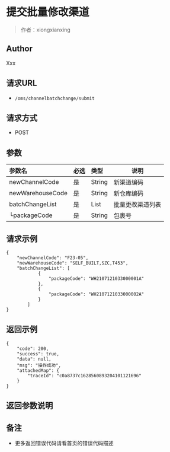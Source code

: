 # 提交批量修改渠道

> 作者：xiongxianxing

## Author
Xxx

## 请求URL

- ` /oms/channelbatchchange/submit `

## 请求方式

- POST

## 参数

|参数名|必选|类型|说明|
|:----    |:---|:----- |-----   |
|newChannelCode |是  |String |新渠道编码   |
|newWarehouseCode |是  |String |新仓库编码   |
|batchChangeList |是  |List |批量更改渠道列表   |
|└packageCode |是  |String |包裹号   |
  
## 请求示例 
```
{
    "newChannelCode": "F23-05",
    "newWarehouseCode": "SELF_BUILT,SZC,T453",
    "batchChangeList": [
            {
                "packageCode": "WH2107121033000001A"
            },
            {
                "packageCode": "WH2107121033000002A"
            }
        ]
}
```

## 返回示例 

```
{
    "code": 200,
    "success": true,
    "data": null,
    "msg": "操作成功",
    "attachedMap": {
        "traceId": "c0a8737c1628560893204101121696"
    }
}
```

## 返回参数说明 

## 备注 

- 更多返回错误代码请看首页的错误代码描述